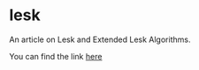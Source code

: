 # lesk
An article on Lesk and Extended Lesk Algorithms.

You can find the link [here](https://kishen19.github.io/lesk/)
